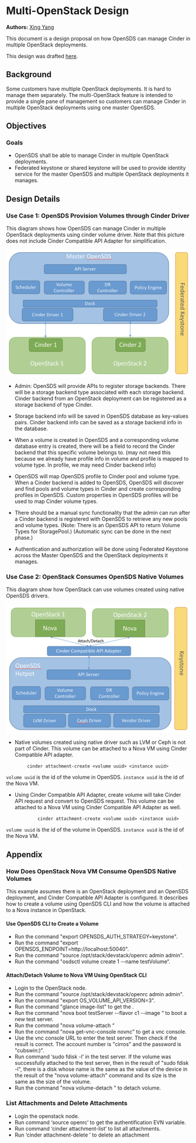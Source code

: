 # Multi-OpenStack Design

**Authors:** [Xing Yang](https://github.com/xing-yang)

This document is a design proposal on how OpenSDS can manage Cinder in multiple OpenStack deployments.

This design was drafted [here](https://docs.google.com/document/d/1fDMlePgsYi8blZt8MfIX7xa2CrdwUFgXMaBQ0xZfQsI/edit?usp=sharing).

## Background

Some customers have multiple OpenStack deployments.  It is hard to manage them separately.  The multi-OpenStack feature is intended to provide a single pane of management so customers can manage Cinder in multiple OpenStack deployments using one master OpenSDS.

## Objectives

### Goals

* OpenSDS shall be able to manage Cinder in multiple OpenStack deployments.
* Federated keystone or shared keystone will be used to provide identity service for the master OpenSDS and multiple OpenStack deployments it manages.


## Design Details

### Use Case 1: OpenSDS Provision Volumes through Cinder Driver

This diagram shows how OpenSDS can manage Cinder in multiple OpenStack deployments using cinder volume driver.  Note that this picture does not include Cinder Compatible API Adapter for simplification.

![Multi-OpenStack Use Case 1](multi_openstack_usecase_1.png?raw=true "Multi-OpenStack Use Case 1")

* Admin: OpenSDS will provide APIs to register storage backends.  There will be a storage backend type associated with each storage backend.  Cinder backend from an OpenStack deployment can be registered as a storage backend of type Cinder.

* Storage backend info will be saved in OpenSDS database as key-values pairs.  Cinder backend info can be saved as a storage backend info in the database.

* When a volume is created in OpenSDS and a corresponding volume database entry is created, there will be a field to record the Cinder backend that this specific volume belongs to. (may not need this because we already have profile info in volume and profile is mapped to volume type.  In profile, we may need Cinder backend info)

* OpenSDS will map OpenSDS profile to Cinder pool and volume type.  When a Cinder backend is added to OpenSDS, OpenSDS will discover and find pools and volume types in Cinder and create corresponding profiles in OpenSDS.  Custom properties in OpenSDS profiles will be used to map Cinder volume types.

* There should be a manual sync functionality that the admin can run after a Cinder backend is registered with OpenSDS to retrieve any new pools and volume types. 
(Note: There is an OpenSDS API to return Volume Types for StoragePool.)
(Automatic sync can be done in the next phase.)

* Authentication and authorization will be done using Federated Keystone across the Master OpenSDS and the OpenStack deployments it manages.


### Use Case 2: OpenStack Consumes OpenSDS Native Volumes

This diagram show how OpenStack can use volumes created using native OpenSDS drivers.

![Multi-OpenStack Use Case 2](multi_openstack_usecase_2.png?raw=true "Multi-OpenStack Use Case 2")

* Native volumes created using native driver such as LVM or Ceph is not part of Cinder.  This volume can be attached to a Nova VM using Cinder Compatible API adapter.

```
        cinder attachment-create <volume uuid> <instance uuid>
```

`volume uuid` is the id of the volume in OpenSDS.  `instance uuid` is the id of the Nova VM.

* Using Cinder Compatible API Adapter, create volume will take Cinder API request and convert to OpenSDS request. This volume can be attached to a Nova VM using Cinder Compatible API Adapter as well.

```
            cinder attachment-create <volume uuid> <instance uuid>
```

`volume uuid` is the id of the volume in OpenSDS.  `instance uuid` is the id of the Nova VM.


## Appendix

### How Does OpenStack Nova VM Consume OpenSDS Native Volumes

This example assumes there is an OpenStack deployment and an OpenSDS deployment, and Cinder Compatible API Adapter is configured. It describes how to create a volume using OpenSDS CLI and how the volume is attached to a Nova instance in OpenStack.

#### Use OpenSDS CLI to Create a Volume

* Run the command "export OPENSDS_AUTH_STRATEGY=keystone".
* Run the command "export OPENSDS_ENDPOINT=http://localhost:50040".
* Run the command "source /opt/stack/devstack/openrc admin admin".
* Run the command "osdsctl volume create 1 --name testVolume“.

#### Attach/Detach Volume to Nova VM Using OpenStack CLI

* Login to the OpenStack node.
* Run the command "source /opt/stack/devstack/openrc admin admin".
* Run the command "export OS_VOLUME_API_VERSION=3".
* Run the command "glance image-list" to get the <cirros image ID>.
* Run the command "nova boot testServer --flavor c1 --image <cirros image ID>“ to boot a new test server.
* Run the command "nova volume-attach <test server ID> <test volume ID>“
* Run the command "nova get-vnc-console <test server ID> novnc" to get a vnc console.
* Use the vnc console URL to enter the test server. Then check if the result is correct. The account number is "cirros" and the password is "cubswin:)".
* Run command ‘sudo fdisk -l’ in the test server. If the volume was successfully attached to the test server, then in the result of "sudo fdisk -l", there is a disk whose name is the same as the value of the device in the result of the "nova volume-attach" command and its size is the same as the size of the volume.
* Run the command "nova  volume-detach <test server ID> <test volume ID>" to detach volume.

### List Attachments and Delete Attachments

* Login the openstack node.
* Run command ‘source openrc’ to get the authentification EVN variable.
* Run command ‘cinder attachment-list’ to list all attachments.
* Run ‘cinder attachment-delete <attachment ID>’ to delete an attachment
